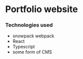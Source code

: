 # Portfolio website

### Technologies used
- snowpack webpack
- React
- Typescript
- some form of CMS
